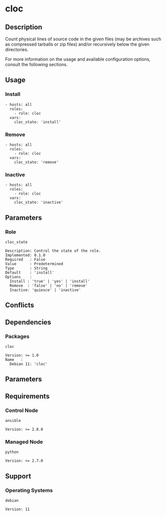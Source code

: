 # cloc

## Description

Count physical lines of source code in the given files (may be archives such as
compressed tarballs or zip files) and/or recursively below the given
directories.

For more information on the usage and available configuration options,
consult the following sections.

## Usage

### Install

```
- hosts: all
  roles:
    - role: cloc
  vars:
    cloc_state: 'install'
```

### Remove

```
- hosts: all
  roles:
    - role: cloc
  vars:
    cloc_state: 'remove'
```

### Inactive

```
- hosts: all
  roles:
    - role: cloc
  vars:
    cloc_state: 'inactive'
```

## Parameters

### Role

`cloc_state`

    Description: Control the state of the role.
    Implemented: 0.1.0
    Required   : False
    Value      : Predetermined
    Type       : String
    Default    : 'install'
    Options    :
      Install : 'true' | 'yes' | 'install'
      Remove  : 'false' | 'no' | 'remove'
      Inactive: 'quiesce' | 'inactive'

## Conflicts

## Dependencies

### Packages

`cloc`

    Version: >= 1.0
    Name   :
      Debian 11: 'cloc'

## Parameters

## Requirements

### Control Node

`ansible`

    Version: >= 2.8.0

### Managed Node

`python`

    Version: >= 2.7.0

## Support

### Operating Systems

`debian`

    Version: 11
